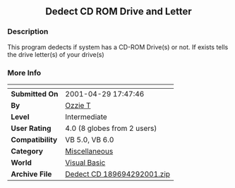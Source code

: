 ﻿<div align="center">

## Dedect CD ROM Drive and Letter


</div>

### Description

This program dedects if system has a CD-ROM Drive(s) or not. If exists tells the drive letter(s) of your drive(s)
 
### More Info
 


<span>             |<span>
---                |---
**Submitted On**   |2001-04-29 17:47:46
**By**             |[Ozzie T](https://github.com/Planet-Source-Code/PSCIndex/blob/master/ByAuthor/ozzie-t.md)
**Level**          |Intermediate
**User Rating**    |4.0 (8 globes from 2 users)
**Compatibility**  |VB 5\.0, VB 6\.0
**Category**       |[Miscellaneous](https://github.com/Planet-Source-Code/PSCIndex/blob/master/ByCategory/miscellaneous__1-1.md)
**World**          |[Visual Basic](https://github.com/Planet-Source-Code/PSCIndex/blob/master/ByWorld/visual-basic.md)
**Archive File**   |[Dedect CD 189694292001\.zip](https://github.com/Planet-Source-Code/ozzie-t-dedect-cd-rom-drive-and-letter__1-22790/archive/master.zip)








